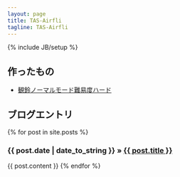 ```yaml
---
layout: page
title: TAS-Airfli
tagline: TAS-Airfli
---
```

{% include JB/setup %}

## 作ったもの

<ul>
  <li><a href="misuzu.html">観鈴ノーマルモード難易度ハード</a></li>
</ul>

## ブログエントリ
{% for post in site.posts %}
  <h3><span>{{ post.date | date_to_string }}</span> &raquo; <a href="{{ BASE_PATH }}{{ post.url }}">{{ post.title }}</a></h3>
  {{ post.content }}
{% endfor %}


